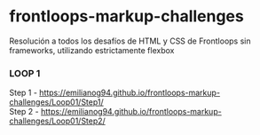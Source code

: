 # frontloops-markup-challenges
Resolución a todos los desafíos de HTML y CSS de Frontloops sin frameworks, utilizando estrictamente flexbox

### LOOP 1

Step 1 - https://emilianog94.github.io/frontloops-markup-challenges/Loop01/Step1/ <br/>
Step 2 - https://emilianog94.github.io/frontloops-markup-challenges/Loop01/Step2/
